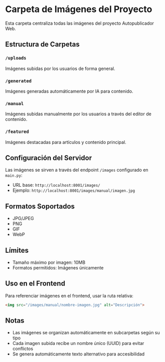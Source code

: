 # Carpeta de Imágenes del Proyecto

Esta carpeta centraliza todas las imágenes del proyecto Autopublicador Web.

## Estructura de Carpetas

### `/uploads`
Imágenes subidas por los usuarios de forma general.

### `/generated`
Imágenes generadas automáticamente por IA para contenido.

### `/manual`
Imágenes subidas manualmente por los usuarios a través del editor de contenido.

### `/featured`
Imágenes destacadas para artículos y contenido principal.

## Configuración del Servidor

Las imágenes se sirven a través del endpoint `/images` configurado en `main.py`:
- URL base: `http://localhost:8001/images/`
- Ejemplo: `http://localhost:8001/images/manual/imagen.jpg`

## Formatos Soportados

- JPG/JPEG
- PNG
- GIF
- WebP

## Límites

- Tamaño máximo por imagen: 10MB
- Formatos permitidos: Imágenes únicamente

## Uso en el Frontend

Para referenciar imágenes en el frontend, usar la ruta relativa:
```html
<img src="/images/manual/nombre-imagen.jpg" alt="Descripción">
```

## Notas

- Las imágenes se organizan automáticamente en subcarpetas según su tipo
- Cada imagen subida recibe un nombre único (UUID) para evitar conflictos
- Se genera automáticamente texto alternativo para accesibilidad